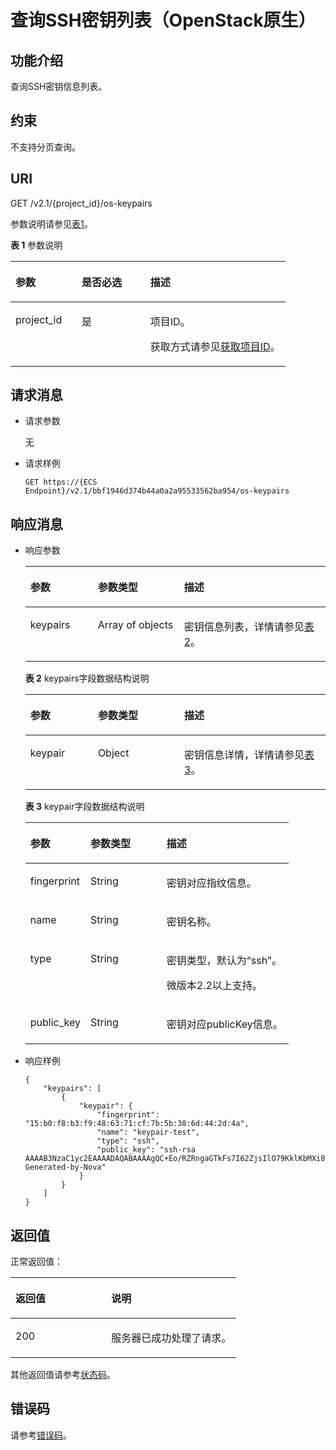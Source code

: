 # 查询SSH密钥列表（OpenStack原生）<a name="ZH-CN_TOPIC_0060384658"></a>

## 功能介绍<a name="section17769131"></a>

查询SSH密钥信息列表。

## 约束<a name="section25186711103718"></a>

不支持分页查询。

## URI<a name="section40393097103718"></a>

GET /v2.1/\{project\_id\}/os-keypairs

参数说明请参见[表1](#table875418115417)。

**表 1**  参数说明

<a name="table875418115417"></a>
<table><thead align="left"><tr id="row20751518135416"><th class="cellrowborder" valign="top" width="24.122412241224122%" id="mcps1.2.4.1.1"><p id="p67050730103718"><a name="p67050730103718"></a><a name="p67050730103718"></a>参数</p>
</th>
<th class="cellrowborder" valign="top" width="24.952495249524954%" id="mcps1.2.4.1.2"><p id="p62400032103718"><a name="p62400032103718"></a><a name="p62400032103718"></a>是否必选</p>
</th>
<th class="cellrowborder" valign="top" width="50.92509250925092%" id="mcps1.2.4.1.3"><p id="p21237868103718"><a name="p21237868103718"></a><a name="p21237868103718"></a>描述</p>
</th>
</tr>
</thead>
<tbody><tr id="row675161812542"><td class="cellrowborder" valign="top" width="24.122412241224122%" headers="mcps1.2.4.1.1 "><p id="p23650911103718"><a name="p23650911103718"></a><a name="p23650911103718"></a>project_id</p>
</td>
<td class="cellrowborder" valign="top" width="24.952495249524954%" headers="mcps1.2.4.1.2 "><p id="p36675672103718"><a name="p36675672103718"></a><a name="p36675672103718"></a>是</p>
</td>
<td class="cellrowborder" valign="top" width="50.92509250925092%" headers="mcps1.2.4.1.3 "><p id="p17939461103718"><a name="p17939461103718"></a><a name="p17939461103718"></a>项目ID。</p>
<p id="p652825144113"><a name="p652825144113"></a><a name="p652825144113"></a>获取方式请参见<a href="获取项目ID.md">获取项目ID</a>。</p>
</td>
</tr>
</tbody>
</table>

## 请求消息<a name="section43810255103718"></a>

-   请求参数

    无

-   请求样例

    ```
    GET https://{ECS Endpoint}/v2.1/bbf1946d374b44a0a2a95533562ba954/os-keypairs
    ```


## 响应消息<a name="section60965769103718"></a>

-   响应参数

    <a name="table27586210103718"></a>
    <table><thead align="left"><tr id="row41984926103718"><th class="cellrowborder" valign="top" width="22.48224822482248%" id="mcps1.1.4.1.1"><p id="p19987085"><a name="p19987085"></a><a name="p19987085"></a>参数</p>
    </th>
    <th class="cellrowborder" valign="top" width="28.722872287228725%" id="mcps1.1.4.1.2"><p id="p4546697"><a name="p4546697"></a><a name="p4546697"></a>参数类型</p>
    </th>
    <th class="cellrowborder" valign="top" width="48.7948794879488%" id="mcps1.1.4.1.3"><p id="p32738149"><a name="p32738149"></a><a name="p32738149"></a>描述</p>
    </th>
    </tr>
    </thead>
    <tbody><tr id="row30149674103718"><td class="cellrowborder" valign="top" width="22.48224822482248%" headers="mcps1.1.4.1.1 "><p id="p26204567103718"><a name="p26204567103718"></a><a name="p26204567103718"></a>keypairs</p>
    </td>
    <td class="cellrowborder" valign="top" width="28.722872287228725%" headers="mcps1.1.4.1.2 "><p id="p42195172103718"><a name="p42195172103718"></a><a name="p42195172103718"></a>Array of objects</p>
    </td>
    <td class="cellrowborder" valign="top" width="48.7948794879488%" headers="mcps1.1.4.1.3 "><p id="p62365753103718"><a name="p62365753103718"></a><a name="p62365753103718"></a>密钥信息列表，详情请参见<a href="#table31933500103718">表2</a>。</p>
    </td>
    </tr>
    </tbody>
    </table>

    **表 2**  keypairs字段数据结构说明

    <a name="table31933500103718"></a>
    <table><thead align="left"><tr id="row13327014103718"><th class="cellrowborder" valign="top" width="22.509999999999998%" id="mcps1.2.4.1.1"><p id="p898483610238"><a name="p898483610238"></a><a name="p898483610238"></a>参数</p>
    </th>
    <th class="cellrowborder" valign="top" width="28.77%" id="mcps1.2.4.1.2"><p id="p398620365236"><a name="p398620365236"></a><a name="p398620365236"></a>参数类型</p>
    </th>
    <th class="cellrowborder" valign="top" width="48.72%" id="mcps1.2.4.1.3"><p id="p69881436202319"><a name="p69881436202319"></a><a name="p69881436202319"></a>描述</p>
    </th>
    </tr>
    </thead>
    <tbody><tr id="row65555086103718"><td class="cellrowborder" valign="top" width="22.509999999999998%" headers="mcps1.2.4.1.1 "><p id="p8361735103718"><a name="p8361735103718"></a><a name="p8361735103718"></a>keypair</p>
    </td>
    <td class="cellrowborder" valign="top" width="28.77%" headers="mcps1.2.4.1.2 "><p id="p6211933103718"><a name="p6211933103718"></a><a name="p6211933103718"></a>Object</p>
    </td>
    <td class="cellrowborder" valign="top" width="48.72%" headers="mcps1.2.4.1.3 "><p id="p33404535103718"><a name="p33404535103718"></a><a name="p33404535103718"></a>密钥信息详情，详情请参见<a href="#table58497453103718">表3</a>。</p>
    </td>
    </tr>
    </tbody>
    </table>

    **表 3**  keypair字段数据结构说明

    <a name="table58497453103718"></a>
    <table><thead align="left"><tr id="row32349076103718"><th class="cellrowborder" valign="top" width="22.830000000000002%" id="mcps1.2.4.1.1"><p id="p97199488231"><a name="p97199488231"></a><a name="p97199488231"></a>参数</p>
    </th>
    <th class="cellrowborder" valign="top" width="28.89%" id="mcps1.2.4.1.2"><p id="p20720548142312"><a name="p20720548142312"></a><a name="p20720548142312"></a>参数类型</p>
    </th>
    <th class="cellrowborder" valign="top" width="48.28%" id="mcps1.2.4.1.3"><p id="p14724548132319"><a name="p14724548132319"></a><a name="p14724548132319"></a>描述</p>
    </th>
    </tr>
    </thead>
    <tbody><tr id="row45087230103718"><td class="cellrowborder" valign="top" width="22.830000000000002%" headers="mcps1.2.4.1.1 "><p id="p28187038103718"><a name="p28187038103718"></a><a name="p28187038103718"></a>fingerprint</p>
    </td>
    <td class="cellrowborder" valign="top" width="28.89%" headers="mcps1.2.4.1.2 "><p id="p1448759103718"><a name="p1448759103718"></a><a name="p1448759103718"></a>String</p>
    </td>
    <td class="cellrowborder" valign="top" width="48.28%" headers="mcps1.2.4.1.3 "><p id="p50240624103718"><a name="p50240624103718"></a><a name="p50240624103718"></a>密钥对应指纹信息。</p>
    </td>
    </tr>
    <tr id="row49512432103718"><td class="cellrowborder" valign="top" width="22.830000000000002%" headers="mcps1.2.4.1.1 "><p id="p51084028103718"><a name="p51084028103718"></a><a name="p51084028103718"></a>name</p>
    </td>
    <td class="cellrowborder" valign="top" width="28.89%" headers="mcps1.2.4.1.2 "><p id="p44165629103718"><a name="p44165629103718"></a><a name="p44165629103718"></a>String</p>
    </td>
    <td class="cellrowborder" valign="top" width="48.28%" headers="mcps1.2.4.1.3 "><p id="p20646235103718"><a name="p20646235103718"></a><a name="p20646235103718"></a>密钥名称。</p>
    </td>
    </tr>
    <tr id="row5652164133420"><td class="cellrowborder" valign="top" width="22.830000000000002%" headers="mcps1.2.4.1.1 "><p id="p565314113349"><a name="p565314113349"></a><a name="p565314113349"></a>type</p>
    </td>
    <td class="cellrowborder" valign="top" width="28.89%" headers="mcps1.2.4.1.2 "><p id="p865354117348"><a name="p865354117348"></a><a name="p865354117348"></a>String</p>
    </td>
    <td class="cellrowborder" valign="top" width="48.28%" headers="mcps1.2.4.1.3 "><p id="p765344153418"><a name="p765344153418"></a><a name="p765344153418"></a>密钥类型，默认为“ssh”。</p>
    <p id="p2049715618353"><a name="p2049715618353"></a><a name="p2049715618353"></a>微版本2.2以上支持。</p>
    </td>
    </tr>
    <tr id="row51598392103718"><td class="cellrowborder" valign="top" width="22.830000000000002%" headers="mcps1.2.4.1.1 "><p id="p18720236103718"><a name="p18720236103718"></a><a name="p18720236103718"></a>public_key</p>
    </td>
    <td class="cellrowborder" valign="top" width="28.89%" headers="mcps1.2.4.1.2 "><p id="p39944111103718"><a name="p39944111103718"></a><a name="p39944111103718"></a>String</p>
    </td>
    <td class="cellrowborder" valign="top" width="48.28%" headers="mcps1.2.4.1.3 "><p id="p14247596103718"><a name="p14247596103718"></a><a name="p14247596103718"></a>密钥对应publicKey信息。</p>
    </td>
    </tr>
    </tbody>
    </table>


-   响应样例

    ```
    {
        "keypairs": [
            {
                "keypair": {
                    "fingerprint": "15:b0:f8:b3:f9:48:63:71:cf:7b:5b:38:6d:44:2d:4a",
                    "name": "keypair-test",
                    "type": "ssh",
                    "public_key": "ssh-rsa AAAAB3NzaC1yc2EAAAADAQABAAAAgQC+Eo/RZRngaGTkFs7I62ZjsIlO79KklKbMXi8F+KITD4bVQHHn+kV+4gRgkgCRbdoDqoGfpaDFs877DYX9n4z6FrAIZ4PES8TNKhatifpn9NdQYWA+IkU8CuvlEKGuFpKRi/k7JLos/gHi2hy7QUwgtRvcefvD/vgQZOVw/mGR9Q== Generated-by-Nova"
                }
            }
        ]
    }
    ```


## 返回值<a name="section7610951"></a>

正常返回值：

<a name="zh-cn_topic_0106040941_table753804619176"></a>
<table><thead align="left"><tr id="zh-cn_topic_0106040941_row10735134615172"><th class="cellrowborder" valign="top" width="42.42%" id="mcps1.1.3.1.1"><p id="zh-cn_topic_0106040941_p19735204616177"><a name="zh-cn_topic_0106040941_p19735204616177"></a><a name="zh-cn_topic_0106040941_p19735204616177"></a>返回值</p>
</th>
<th class="cellrowborder" valign="top" width="57.58%" id="mcps1.1.3.1.2"><p id="zh-cn_topic_0106040941_p207355465176"><a name="zh-cn_topic_0106040941_p207355465176"></a><a name="zh-cn_topic_0106040941_p207355465176"></a>说明</p>
</th>
</tr>
</thead>
<tbody><tr id="zh-cn_topic_0106040941_row1473514621713"><td class="cellrowborder" valign="top" width="42.42%" headers="mcps1.1.3.1.1 "><p id="zh-cn_topic_0106040941_p13735144611178"><a name="zh-cn_topic_0106040941_p13735144611178"></a><a name="zh-cn_topic_0106040941_p13735144611178"></a>200</p>
</td>
<td class="cellrowborder" valign="top" width="57.58%" headers="mcps1.1.3.1.2 "><p id="zh-cn_topic_0106040941_p207351246161711"><a name="zh-cn_topic_0106040941_p207351246161711"></a><a name="zh-cn_topic_0106040941_p207351246161711"></a>服务器已成功处理了请求。</p>
</td>
</tr>
</tbody>
</table>

其他返回值请参考[状态码](状态码.md)。

## 错误码<a name="section14752650154917"></a>

请参考[错误码](错误码.md)。

